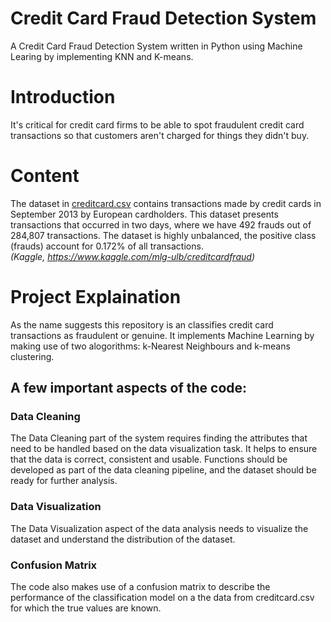 # Credit Card Fraud Detection System
A Credit Card Fraud Detection System written in Python using Machine Learing by implementing KNN and K-means.

# Introduction
It's critical for credit card firms to be able to spot fraudulent credit card transactions so that customers aren't charged for things they didn't buy.

# Content
The dataset in [creditcard.csv](https://drive.google.com/file/d/1N4bflrjMX2FTWbCkQ2BFhMzvKDwcWDw0/view?usp=sharing) contains transactions made by credit cards in September 2013 by European cardholders.
This dataset presents transactions that occurred in two days, where we have 492 frauds out of 284,807 transactions. The dataset is highly unbalanced, the positive class (frauds) account for 0.172% of all transactions. <br><i>(Kaggle, https://www.kaggle.com/mlg-ulb/creditcardfraud)</i>

# Project Explaination
As the name suggests this repository is an classifies credit card transactions as fraudulent or genuine. It implements Machine Learning by making use of two alogorithms: k-Nearest Neighbours and k-means clustering.

## A few important aspects of the code:

### Data Cleaning
The Data Cleaning part of the system requires finding the attributes that need to be handled based on the data visualization task. It helps to ensure that the data is correct, consistent and usable. Functions should be developed as part of the data cleaning pipeline, and the dataset should be ready for further analysis.

### Data Visualization
The Data Visualization aspect of the data analysis needs to visualize the dataset and understand the distribution of the dataset.

### Confusion Matrix
The code also makes use of a confusion matrix to describe the performance of the classification model on a the data from creditcard.csv for which the true values are known.
